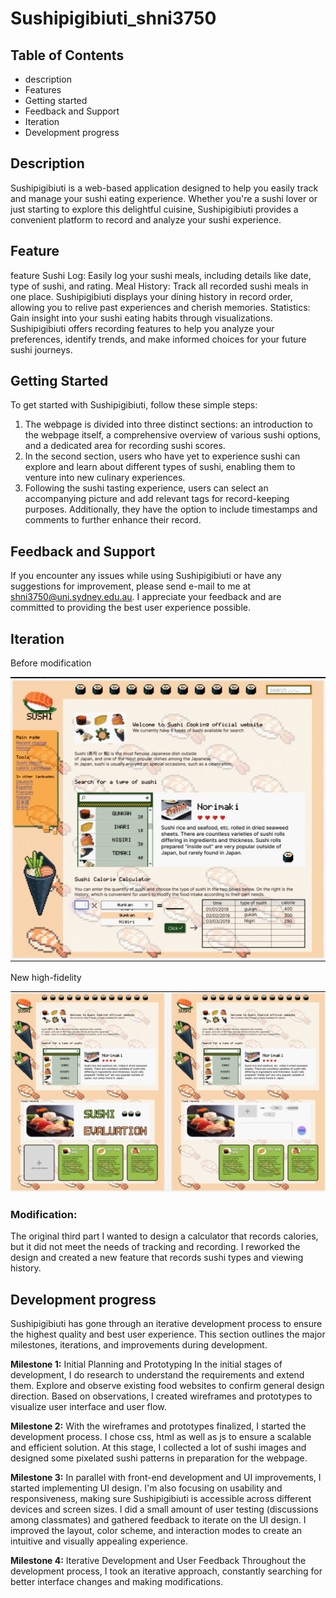 # Sushipigibiuti_shni3750

## Table of Contents
- description
- Features
- Getting started
- Feedback and Support
- Iteration
- Development progress

## Description
Sushipigibiuti is a web-based application designed to help you easily track and manage your sushi eating experience. Whether you're a sushi lover or just starting to explore this delightful cuisine, Sushipigibiuti provides a convenient platform to record and analyze your sushi experience.

## Feature
feature Sushi Log: Easily log your sushi meals, including details like date, type of sushi, and rating.
Meal History: Track all recorded sushi meals in one place. Sushipigibiuti displays your dining history in record order, allowing you to relive past experiences and cherish memories.
Statistics: Gain insight into your sushi eating habits through visualizations. Sushipigibiuti offers recording features to help you analyze your preferences, identify trends, and make informed choices for your future sushi journeys.

## Getting Started
To get started with Sushipigibiuti, follow these simple steps:
1. The webpage is divided into three distinct sections: an introduction to the webpage itself, a comprehensive overview of various sushi options, and a dedicated area for recording sushi scores.
2. In the second section, users who have yet to experience sushi can explore and learn about different types of sushi, enabling them to venture into new culinary experiences.
3. Following the sushi tasting experience, users can select an accompanying picture and add relevant tags for record-keeping purposes. Additionally, they have the option to include timestamps and comments to further enhance their record.

## Feedback and Support
If you encounter any issues while using Sushipigibiuti or have any suggestions for improvement, please send e-mail to me at shni3750@uni.sydney.edu.au. I appreciate your feedback and are committed to providing the best user experience possible.

## Iteration
Before modification

![img.png](img.png)

New high-fidelity

![img_1.png](img_1.png)

### Modification:
The original third part I wanted to design a calculator that records calories, but it did not meet the needs of tracking and recording. I reworked the design and created a new feature that records sushi types and viewing history.

## Development progress
Sushipigibiuti has gone through an iterative development process to ensure the highest quality and best user experience. This section outlines the major milestones, iterations, and improvements during development.

**Milestone 1:** Initial Planning and Prototyping
In the initial stages of development, I do research to understand the requirements and extend them. Explore and observe existing food websites to confirm general design direction. Based on observations, I created wireframes and prototypes to visualize user interface and user flow.

**Milestone 2:** With the wireframes and prototypes finalized, I started the development process. I chose css, html as well as js to ensure a scalable and efficient solution. At this stage, I collected a lot of sushi images and designed some pixelated sushi patterns in preparation for the webpage.

**Milestone 3:** In parallel with front-end development and UI improvements, I started implementing UI design. I'm also focusing on usability and responsiveness, making sure Sushipigibiuti is accessible across different devices and screen sizes. I did a small amount of user testing (discussions among classmates) and gathered feedback to iterate on the UI design. I improved the layout, color scheme, and interaction modes to create an intuitive and visually appealing experience.

**Milestone 4:** Iterative Development and User Feedback
Throughout the development process, I took an iterative approach, constantly searching for better interface changes and making modifications.
